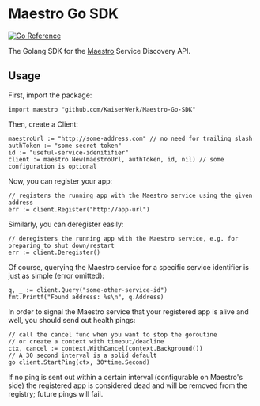 # Maestro Go SDK

[![Go Reference](https://pkg.go.dev/badge/github.com/KaiserWerk/Maestro-Go-SDK.svg)](https://pkg.go.dev/github.com/KaiserWerk/Maestro-Go-SDK)

The Golang SDK for the [Maestro](https://github.com/KaiserWerk/Maestro) Service Discovery API.

## Usage

First, import the package:

``import maestro "github.com/KaiserWerk/Maestro-Go-SDK"``

Then, create a Client:
```golang
maestroUrl := "http://some-address.com" // no need for trailing slash
authToken := "some secret token"
id := "useful-service-idenitifier"
client := maestro.New(maestroUrl, authToken, id, nil) // some configuration is optional
```

Now, you can register your app:
```golang
// registers the running app with the Maestro service using the given address
err := client.Register("http://app-url")  
```

Similarly, you can deregister easily:

```golang
// deregisters the running app with the Maestro service, e.g. for preparing to shut down/restart
err := client.Deregister()  
```

Of course, querying the Maestro service for a specific service identifier is just as simple
(error omitted):
```golang
q, _ := client.Query("some-other-service-id")
fmt.Printf("Found address: %s\n", q.Address)
```

In order to signal the Maestro service that your registered app is alive and well, you should
send out health pings:
```golang
// call the cancel func when you want to stop the goroutine
// or create a context with timeout/deadline
ctx, cancel := context.WithCancel(context.Background())
// A 30 second interval is a solid default
go client.StartPing(ctx, 30*time.Second)
```

If no ping is sent out within a certain interval (configurable on Maestro's side) the 
registered app is considered dead and will be removed from the registry; future pings will fail.
